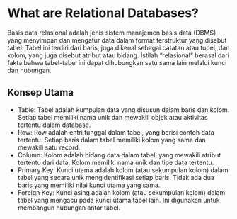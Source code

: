 # What are Relational Databases?
Basis data relasional adalah jenis sistem manajemen basis data (DBMS) yang menyimpan dan mengatur data dalam format terstruktur yang disebut tabel. Tabel ini terdiri dari baris, juga dikenal sebagai catatan atau tupel, dan kolom, yang juga disebut atribut atau bidang. Istilah “relasional” berasal dari fakta bahwa tabel-tabel ini dapat dihubungkan satu sama lain melalui kunci dan hubungan.

## Konsep Utama
- Table: Tabel adalah kumpulan data yang disusun dalam baris dan kolom. Setiap tabel memiliki nama unik dan mewakili objek atau aktivitas tertentu dalam database.
- Row: Row adalah entri tunggal dalam tabel, yang berisi contoh data tertentu. Setiap baris dalam tabel memiliki kolom yang sama dan mewakili satu record.
- Column: Kolom adalah bidang data dalam tabel, yang mewakili atribut tertentu dari data. Kolom memiliki nama unik dan tipe data tertentu.
- Primary Key: Kunci utama adalah kolom (atau sekumpulan kolom) dalam tabel yang secara unik mengidentifikasi setiap baris. Tidak ada dua baris yang memiliki nilai kunci utama yang sama.
- Foreign Key: Kunci asing adalah kolom (atau sekumpulan kolom) dalam tabel yang mengacu pada kunci utama tabel lain. Ini digunakan untuk membangun hubungan antar tabel.
